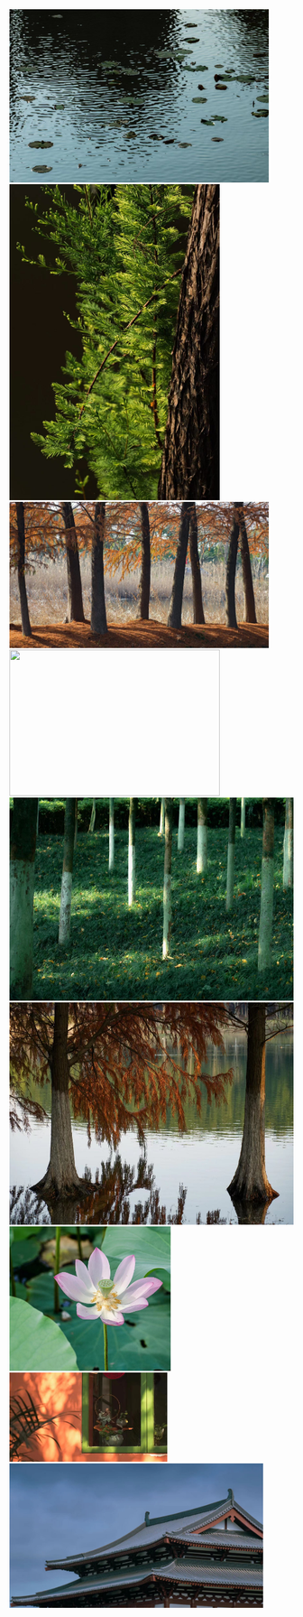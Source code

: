 <img src="./images/IMG_2234.jpg" width="460" height="307">
<img src="./images/IMG_2212.jpg" width="373" height="560">
<img src="./images/IMG_2240.jpg" width="460" height="259">
<img src="./images/IMG_2288.jpg" width="373" height="259">
<img src="./images/IMG_2252.jpg" width="641" height="360">
<img src="./images/IMG_2289.jpg" width="700" height="394">
<img src="./images/IMG_2389.jpg" width="286" height="256">
<img src="./images/IMG_2390.jpg" width="280" height="158">
<img src="./images/IMG_2444.jpg" width="450" height="256">
